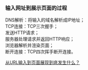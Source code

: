 ### 输入网址到展示页面的过程
DNS解析：将输入的域名解析成IP地址；  
TCP连接：TCP三次握手；  
发送HTTP请求；  
服务器处理请求并返回HTTP响应；  
浏览器解析并渲染页面；  
断开连接：TCP四次挥手断开连接。

[从URL输入到页面展现到底发生什么？](https://segmentfault.com/a/1190000017184701)